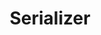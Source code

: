 ---
layout: posts_by_category
categories: DRF-serializer
title: Serializer
permalink: /category/DRF-serializer
---